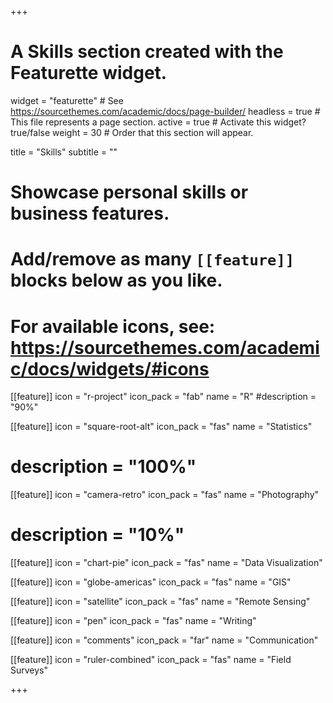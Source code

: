 +++
# A Skills section created with the Featurette widget.
widget = "featurette"  # See https://sourcethemes.com/academic/docs/page-builder/
headless = true  # This file represents a page section.
active = true  # Activate this widget? true/false
weight = 30  # Order that this section will appear.

title = "Skills"
subtitle = ""

# Showcase personal skills or business features.
# 
# Add/remove as many `[[feature]]` blocks below as you like.
# 
# For available icons, see: https://sourcethemes.com/academic/docs/widgets/#icons

[[feature]]
  icon = "r-project"
  icon_pack = "fab"
  name = "R"
  #description = "90%"
  
[[feature]]
  icon = "square-root-alt"
  icon_pack = "fas"
  name = "Statistics"
 # description = "100%"  
  
[[feature]]
  icon = "camera-retro"
  icon_pack = "fas"
  name = "Photography"
#  description = "10%"

[[feature]]
  icon = "chart-pie"
  icon_pack = "fas"
  name = "Data Visualization"
  
[[feature]]
  icon = "globe-americas"
  icon_pack = "fas"
  name = "GIS"
  
[[feature]]
  icon = "satellite"
  icon_pack = "fas"
  name = "Remote Sensing"
  
[[feature]]
  icon = "pen"
  icon_pack = "fas"
  name = "Writing"
  
[[feature]]
  icon = "comments"
  icon_pack = "far"
  name = "Communication"
  
[[feature]]
  icon = "ruler-combined"
  icon_pack = "fas"
  name = "Field Surveys"

+++

